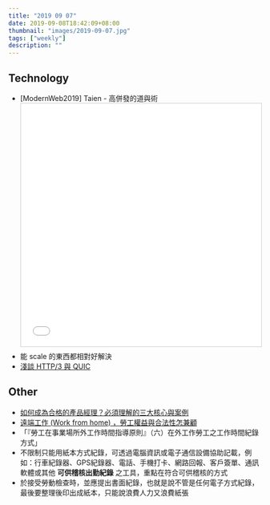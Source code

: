 ```yaml
---
title: "2019 09 07"
date: 2019-09-08T18:42:09+08:00
thumbnail: "images/2019-09-07.jpg"
tags: ["weekly"]
description: ""
---
```


## Technology

* [ModernWeb2019] Taien - 高併發的道與術 <iframe src="//www.slideshare.net/slideshow/embed_code/key/gZah97Xajdam3b" width="595" height="485" frameborder="0" marginwidth="0" marginheight="0" scrolling="no" style="border:1px solid #CCC; border-width:1px; margin-bottom:5px; max-width: 100%;" allowfullscreen> </iframe>
 * 能 scale 的東西都相對好解決
* [淺談 HTTP/3 與 QUIC](https://medium.com/jalexs-murmur/intro-http3-quic-dc11e77bbb9f)

## Other

* [如何成為合格的產品經理？必須理解的三大核心與案例](https://medium.com/3pm-lab/discovery-strategy-delivery-855d5f9010d8)
* [遠端工作 (Work from home) ，勞工權益與合法性怎兼顧](https://bryan.law/work-from-home/)
 * 「『勞工在事業場所外工作時間指導原則』（六）在外工作勞工之工作時間紀錄方式」
 * 不限制只能用紙本方式紀錄，可透過電腦資訊或電子通信設備協助記載，例如：行車紀錄器、GPS紀錄器、電話、手機打卡、網路回報、客戶簽單、通訊軟體或其他 **可供稽核出勤紀錄** 之工具，重點在符合可供稽核的方式
 * 於接受勞動檢查時，並應提出書面紀錄，也就是說不管是任何電子方式紀錄，最後要整理後印出成紙本，只能說浪費人力又浪費紙張
